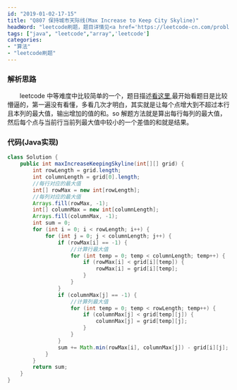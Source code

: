```yaml
---
id: "2019-01-02-17-15"
title: "Q807 保持城市天际线(Max Increase to Keep City Skyline)"
headWord: "leetcode刷题，题目详情见<a href='https://leetcode-cn.com/problems/max-increase-to-keep-city-skyline/'>点击跳转</a>"
tags: ["java", "leetcode","array",'leetcode']
categories: 
- "算法"
- "leetcode刷题"
---
```


### 解析思路

&emsp;&emsp;leetcode 中等难度中比较简单的一个，题目描述[看这里](https://leetcode-cn.com/problems/max-increase-to-keep-city-skyline/),最开始看题目是比较懵逼的，第一遍没有看懂，多看几次才明白，其实就是让每个点增大到不超过本行且本列的最大值，输出增加的值的和。so 解题方法就是算出每行每列的最大值，然后每个点与当前行当前列最大值中较小的一个差值的和就是结果。

### 代码(Java实现)

```java
class Solution {
    public int maxIncreaseKeepingSkyline(int[][] grid) {
        int rowLength = grid.length;
        int columnLength = grid[0].length;
        //每行对应的最大值
        int[] rowMax = new int[rowLength];
        //每列对应的最大值
        Arrays.fill(rowMax, -1);
        int[] columnMax = new int[columnLength];
        Arrays.fill(columnMax, -1);
        int sum = 0;
        for (int i = 0; i < rowLength; i++) {
            for (int j = 0; j < columnLength; j++) {
                if (rowMax[i] == -1) {
                    //计算行最大值
                    for (int temp = 0; temp < columnLength; temp++) {
                        if (rowMax[i] < grid[i][temp]) {
                            rowMax[i] = grid[i][temp];
                        }
                    }
                }
                if (columnMax[j] == -1) {
                    //计算列最大值
                    for (int temp = 0; temp < rowLength; temp++) {
                        if (columnMax[j] < grid[temp][j]) {
                            columnMax[j] = grid[temp][j];
                        }
                    }
                }
                sum += Math.min(rowMax[i], columnMax[j]) - grid[i][j];
            }
        }
        return sum;
    }
}
```
